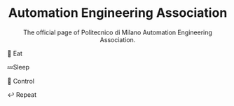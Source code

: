 <h1 align="center">Automation Engineering Association</h1>

<p align = "center">The official page of Politecnico di Milano Automation Engineering Association.

:pizza: Eat

:zzz:Sleep

:robot: Control

:leftwards_arrow_with_hook: Repeat
</p>

